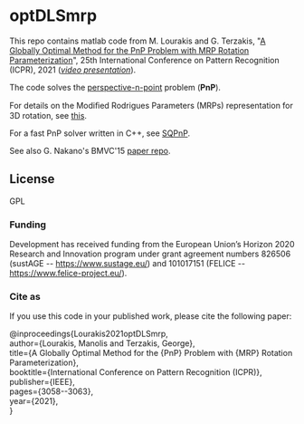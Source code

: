 # optDLSmrp
This repo contains matlab code from M. Lourakis and G. Terzakis, "[A Globally Optimal Method for the PnP Problem with MRP Rotation Parameterization](http://users.ics.forth.gr/~lourakis/publ/2020_icpr.pdf)", 25th International Conference on Pattern Recognition (ICPR), 2021 ([*video presentation*](https://www.youtube.com/watch?v=KaECnbdFxDg)). 

The code solves the [perspective-n-point](https://en.wikipedia.org/wiki/Perspective-n-Point) problem (**PnP**).

For details on the Modiﬁed Rodrigues Parameters (MRPs) representation for 3D rotation, see [this](https://github.com/mlourakis/MRPs).

For a fast PnP solver written in C++, see [SQPnP](https://github.com/terzakig/sqpnp).

See also G. Nakano's BMVC'15 [paper repo](https://github.com/g9nkn/pnp_problem).

## License
GPL

### Funding
Development has received funding from the European Union’s Horizon 2020 Research and Innovation program under grant agreement numbers 826506 (sustAGE -- https://www.sustage.eu/) and 101017151 (FELICE -- https://www.felice-project.eu/).

### Cite as

If you use this code in your published work, please cite the following paper:

@inproceedings{Lourakis2021optDLSmrp,<br>
  author={Lourakis, Manolis and Terzakis, George},<br>
  title={A Globally Optimal Method for the {PnP} Problem with {MRP} Rotation Parameterization},<br>
  booktitle={International Conference on Pattern Recognition (ICPR)},<br>
  publisher={IEEE},<br>
  pages={3058--3063},<br>
  year={2021},<br>
}
